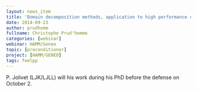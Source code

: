 ```yaml
---
layout: news_item
title: 'Domain decomposition methods, application to high performance computing'
date: 2014-09-23
author: prudhomm
fullname: Christophe Prud'homme
categories: [webinar]
webinar: HAMM/Geneo
topic: [preconditioner]
project: [HAMM/GENEO]
tags: feelpp
---
```


P. Jolivet (LJK/LJLL) will his work during his PhD before the defense
on October 2.
